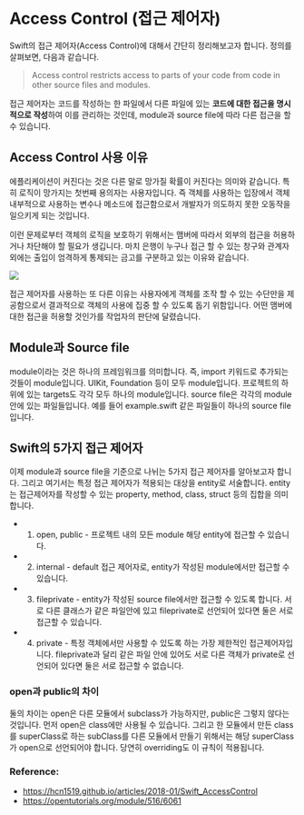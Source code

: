 # Access Control (접근 제어자)

Swift의 접근 제어자(Access Control)에 대해서 간단히 정리해보고자 합니다. 정의를 살펴보면, 다음과 같습니다.

> Access control restricts access to parts of your code from code in other source files and modules.

접근 제어자는 코드를 작성하는 한 파일에서 다른 파일에 있는 **코드에 대한 접근을 명시적으로 작성**하여 이를 관리하는 것인데, module과 source file에 따라 다른 접근을 할 수 있습니다.

## Access Control 사용 이유

에플리케이션이 커진다는 것은 다른 말로 망가질 확률이 커진다는 의미와 같습니다. 특히 로직이 망가지는 첫번째 용의자는 사용자입니다. 즉 객체를 사용하는 입장에서 객체 내부적으로 사용하는 변수나 메소드에 접근함으로서 개발자가 의도하지 못한 오동작을 일으키게 되는 것입니다.

이런 문제로부터 객체의 로직을 보호하기 위해서는 맴버에 따라서 외부의 접근을 허용하거나 차단해야 할 필요가 생깁니다. 마치 은행이 누구나 접근 할 수 있는 창구와 관계자외에는 출입이 엄격하게 통제되는 금고를 구분하고 있는 이유와 같습니다.

<img src="https://s3.ap-northeast-2.amazonaws.com/opentutorials-user-file/module/516/1979.jpg">


접근 제어자를 사용하는 또 다른 이유는 사용자에게 객체를 조작 할 수 있는 수단만을 제공함으로서 결과적으로 객체의 사용에 집중 할 수 있도록 돕기 위함입니다. 어떤 맴버에 대한 접근을 허용할 것인가를 작업자의 판단에 달렸습니다.

## Module과 Source file

module이라는 것은 하나의 프레임워크를 의미합니다. 즉, import 키워드로 추가되는 것들이 module입니다. UIKit, Foundation 등이 모두 module입니다. 프로젝트의 하위에 있는 targets도 각각 모두 하나의 module입니다. source file은 각각의 module 안에 있는 파일들입니다. 예를 들어 example.swift 같은 파일들이 하나의 source file입니다.

## Swift의 5가지 접근 제어자

이제 module과 source file을 기준으로 나뉘는 5가지 접근 제어자를 알아보고자 합니다. 그리고 여기서는 특정 접근 제어자가 적용되는 대상을 entity로 서술합니다. entity는 접근제어자를 작성할 수 있는 property, method, class, struct 등의 집합을 의미합니다.

- 1. open, public - 프로젝트 내의 모든 module 해당 entity에 접근할 수 있습니다.

- 2. internal - default 접근 제어자로, entity가 작성된 module에서만 접근할 수 있습니다.

- 3. fileprivate - entity가 작성된 source file에서만 접근할 수 있도록 합니다. 서로 다른 클래스가 같은 파일안에 있고 fileprivate로 선언되어 있다면 둘은 서로 접근할 수 있습니다.

- 4. private - 특정 객체에서만 사용할 수 있도록 하는 가장 제한적인 접근제어자입니다. fileprivate과 달리 같은 파일 안에 있어도 서로 다른 객체가 private로 선언되어 있다면 둘은 서로 접근할 수 없습니다.

### open과 public의 차이

 둘의 차이는 open은 다른 모듈에서 subclass가 가능하지만, public은 그렇지 않다는 것입니다. 먼저 open은 class에만 사용될 수 있습니다. 그리고 한 모듈에서 만든 class를 superClass로 하는 subClass를 다른 모듈에서 만들기 위해서는 해당 superClass가 open으로 선언되어야 합니다. 당연히 overriding도 이 규칙이 적용됩니다.


### Reference:
- https://hcn1519.github.io/articles/2018-01/Swift_AccessControl
- https://opentutorials.org/module/516/6061
